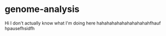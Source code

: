 # genome-analysis
Hi 
I don't actually know what I'm doing here hahahahahahahahahahahfhauf hpausefhsidfh
